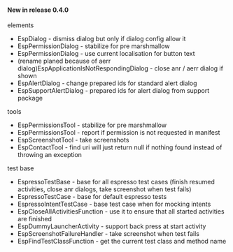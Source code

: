 #### New in release 0.4.0

elements

* EspDialog - dismiss dialog but only if dialog config allow it
* EspPermissionDialog - stabilize for pre marshmallow
* EspPermissionDialog - use current localisation for button text
* (rename planed because of aerr dialog)EspApplicationIsNotRespondingDialog - close anr / aerr dialog if shown
* EspAlertDialog - change prepared ids for standard alert dialog
* EspSupportAlertDialog - prepared ids for alert dialog from support package

tools

* EspPermissionsTool - stabilize for pre marshmallow
* EspPermissionsTool - report if permission is not requested in manifest
* EspScreenshotTool - take screenshots
* EspContactTool - find uri will just return null if nothing found instead of throwing an exception

test base

* EspressoTestBase - base for all espresso test cases (finish resumed activities, close anr dialogs, take screenshot when test fails)
* EspressoTestCase - base for default espresso tests
* EspressoIntentTestCase - base test case when for mocking intents
* EspCloseAllActivitiesFunction - use it to ensure that all started activities are finished
* EspDummyLauncherActivity - support back press at start activity
* EspScreenshotFailureHandler - take screenshot when test fails
* EspFindTestClassFunction - get the current test class and method name

